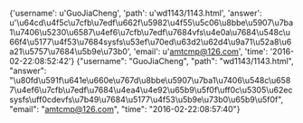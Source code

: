 {'username': u'GuoJiaCheng', 'path': u'wd1143/1143.html', 'answer': u'\u64cd\u4f5c\u7cfb\u7edf\u662f\u5982\u4f55\u5c06\u8bbe\u5907\u7ba1\u7406\u5230\u6587\u4ef6\u7cfb\u7edf\u7684vfs\u4e0a\u7684\u548c\u66f4\u5177\u4f53\u7684sysfs\u53ef\u70ed\u63d2\u62d4\u9a71\u52a8\u6a21\u5757\u7684\u5b9e\u73b0', 'email': u'amtcmp@126.com', 'time': '2016-02-22:08:52:42'}
{"username": "GuoJiaCheng", "path": "wd1143/1143.html", "answer": "\u80fd\u591f\u641e\u660e\u767d\u8bbe\u5907\u7ba1\u7406\u548c\u6587\u4ef6\u7cfb\u7edf\u7684\u4ea4\u4e92\u65b9\u5f0f\uff0c\u5305\u62ecsysfs\uff0cdevfs\u7b49\u7684\u5177\u4f53\u5b9e\u73b0\u65b9\u5f0f", "email": "amtcmp@126.com", "time": "2016-02-22:08:57:40"}
